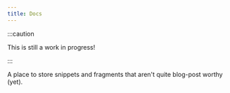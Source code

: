 ```yaml
---
title: Docs
---
```


:::caution

This is still a work in progress!

:::

A place to store snippets and fragments that aren't quite blog-post worthy (yet).
